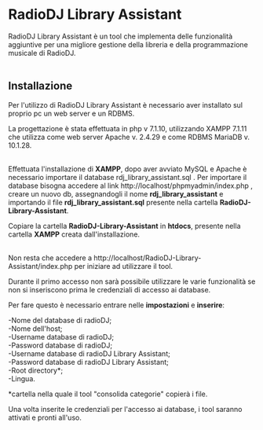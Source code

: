 # RadioDJ Library Assistant

  RadioDJ Library Assistant è un tool che implementa delle funzionalità aggiuntive per una migliore gestione della libreria e della programmazione musicale di RadioDJ.<br /><br />

## Installazione

  Per l'utilizzo di RadioDJ Library Assistant è necessario aver installato sul proprio pc un web server e un RDBMS.
  
  La progettazione è stata effettuata in php v 7.1.10, utilizzando XAMPP 7.1.11 che utilizza come web server Apache v. 2.4.29 e come RDBMS MariaDB v. 10.1.28.<br /><br />
  
  Effettuata l'installazione di <strong>XAMPP</strong>, dopo aver avviato MySQL e Apache è necessario importare il database rdj_library_assistant.sql .
  Per importare il database bisogna accedere al link http://localhost/phpmyadmin/index.php , creare un nuovo db, assegnandogli il nome <strong>rdj_library_assistant</strong> e importando il file <strong>rdj_library_assistant.sql</strong> presente nella cartella <strong>RadioDJ-Library-Assistant</strong>.<br />

Copiare la cartella <strong>RadioDJ-Library-Assistant</strong> in <strong>htdocs</strong>, presente nella cartella <strong>XAMPP</strong> creata dall'installazione. <br /><br />


Non resta che accedere a http://localhost/RadioDJ-Library-Assistant/index.php per iniziare ad utilizzare il tool.
  
Durante il primo accesso non sarà possibile utilizzare le varie funzionalità se non si inseriscono prima le credenziali di accesso ai database.
  
 Per fare questo è necessario entrare nelle <strong>impostazioni</strong> e <strong>inserire</strong>:
 
 -Nome del database di radioDJ;<br />
 -Nome dell'host;<br />
 -Username database di radioDJ;<br />
 -Password database di radioDJ;<br />
 -Username database di radioDJ Library Assistant;<br />
 -Password database di radioDJ Library Assistant;<br />
 -Root directory*;<br />
 -Lingua.<br />
  
 *cartella nella quale il tool "consolida categorie" copierà i file.
 
 Una volta inserite le credenziali per l'accesso ai database, i tool saranno attivati e pronti all'uso.
